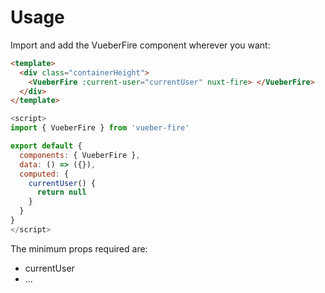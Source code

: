 # Usage

Import and add the VueberFire component wherever you want:

```html
<template>
  <div class="containerHeight">
    <VueberFire :current-user="currentUser" nuxt-fire> </VueberFire>
  </div>
</template>
```

```js
<script>
import { VueberFire } from 'vueber-fire'

export default {
  components: { VueberFire },
  data: () => ({}),
  computed: {
    currentUser() {
      return null
    }
  }
}
</script>
```

The minimum props required are:

- currentUser
- ...
